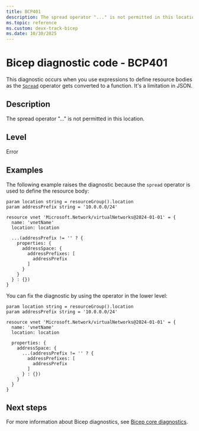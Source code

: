```yaml
---
title: BCP401
description: The spread operator "..." is not permitted in this location.
ms.topic: reference
ms.custom: devx-track-bicep
ms.date: 10/30/2025
---
```


# Bicep diagnostic code - BCP401

This diagnostic occurs when you use expressions to define resource bodies as the [`Spread`](../operator-spread.md) operator gets converted to a function. It's a limitation in JSON.

## Description

The spread operator "..." is not permitted in this location.

## Level

Error

## Examples

The following example raises the diagnostic because the `spread` operator is used to define the resource body:

```bicep
param location string = resourceGroup().location
param addressPrefix string = '10.0.0.0/24'
 
resource vnet 'Microsoft.Network/virtualNetworks@2024-01-01' = {
  name: 'vnetName'
  location: location
 
  ...(addressPrefix != '' ? {
    properties: {
      addressSpace: {
        addressPrefixes: [
          addressPrefix
        ]
      }
    }
  } : {})
}
```

You can fix the diagnostic by using the operator in the lower level:

```bicep
param location string = resourceGroup().location
param addressPrefix string = '10.0.0.0/24'
 
resource vnet 'Microsoft.Network/virtualNetworks@2024-01-01' = {
  name: 'vnetName'
  location: location
 
  properties: {
    addressSpace: {
      ...(addressPrefix != '' ? {
        addressPrefixes: [
          addressPrefix
        ]        
      } : {})
    }
  }
}
```

## Next steps

For more information about Bicep diagnostics, see [Bicep core diagnostics](../bicep-core-diagnostics.md).
